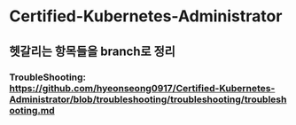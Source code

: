 # Certified-Kubernetes-Administrator
## 헷갈리는 항목들을 branch로 정리
### TroubleShooting: https://github.com/hyeonseong0917/Certified-Kubernetes-Administrator/blob/troubleshooting/troubleshooting/troubleshooting.md
